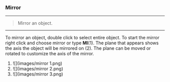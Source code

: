 ### Mirror

---

> Mirror an object.

---

To mirror an object, double click to select entire object. To start the mirror right click and choose mirror or type **MI**\(1\). The plane that appears shows the axis the object will be mirrored on \(2\). The plane can be moved or rotated to customize the axis of the mirror.

1. ![](images/mirror 1.png)
2. ![](images/mirror 2.png)
3. ![](images/mirror 3.png)



